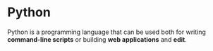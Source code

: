 # Python



Python is a programming language that can be used both for writing **command-line scripts** or building **web applications** and **edit**.